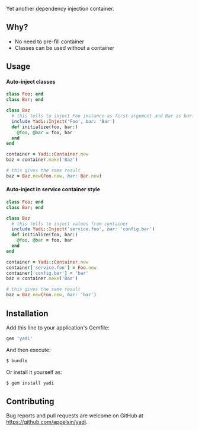 Yet another dependency injection container.

## Why?

* No need to pre-fill container
* Classes can be used without a container

## Usage

#### Auto-inject classes

```ruby
class Foo; end
class Bar; end

class Baz
  # this tells to inject Foo instance as first argument and Bar as bar: option
  include Yadi::Inject('Foo', bar: 'Bar')
  def initialize(foo, bar:)
    @foo, @bar = foo, bar
  end
end

container = Yadi::Container.new
baz = container.make('Baz')

# this gives the same result
baz = Baz.new(Foo.new, bar: Bar.new)
```

#### Auto-inject in service container style

```ruby
class Foo; end
class Bar; end

class Baz
  # this tells to inject values from container
  include Yadi::Inject('service.foo', bar: 'config.bar')
  def initialize(foo, bar:)
    @foo, @bar = foo, bar
  end
end

container = Yadi::Container.new
container['service.foo'] = Foo.new
container['config.bar'] = 'bar'
baz = container.make('Baz')

# this gives the same result
baz = Baz.new(Foo.new, bar: 'bar')
```

## Installation

Add this line to your application's Gemfile:

```ruby
gem 'yadi'
```

And then execute:

```sh
$ bundle
```

Or install it yourself as:
```sh
$ gem install yadi
```

## Contributing

Bug reports and pull requests are welcome on GitHub at https://github.com/appelsin/yadi.